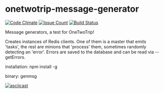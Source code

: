 # onetwotrip-message-generator

[![Code Climate](https://codeclimate.com/github/aenglisc/onetwotrip-message-generator/badges/gpa.svg)](https://codeclimate.com/github/aenglisc/onetwotrip-message-generator)
[![Issue Count](https://codeclimate.com/github/aenglisc/onetwotrip-message-generator/badges/issue_count.svg)](https://codeclimate.com/github/aenglisc/onetwotrip-message-generator)
[![Build Status](https://travis-ci.org/aenglisc/onetwotrip-message-generator.svg?branch=master)](https://travis-ci.org/aenglisc/onetwotrip-message-generator)

Message generators, a test for OneTwoTrip!

Creates instances of Redis clients. One of them is a master that emits 'tasks',
the rest are minions that 'process' them, sometimes randomly detecting an 'error'.
Errors are saved to the database and can be read via --getErrors.

installation:
npm install -g

binary:
genmsg

[![asciicast](https://asciinema.org/a/yYEblFYk0HTLbyqV0iw5phHaP.png)](https://asciinema.org/a/yYEblFYk0HTLbyqV0iw5phHaP)
